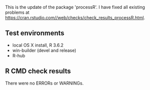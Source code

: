 This is the update of the package 'processR'. I have fixed all existing problems at 
https://cran.rstudio.com//web/checks/check_results_processR.html.

## Test environments
* local OS X install, R 3.6.2
* win-builder (devel and release)
* R-hub

## R CMD check results
There were no ERRORs or WARNINGs.


